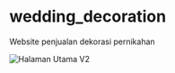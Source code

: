 # wedding_decoration
Website penjualan dekorasi pernikahan

![Halaman Utama V2](https://github.com/yokivalianda/wedding_decoration/assets/50901028/edd31cba-37c0-4b1e-bb3c-b50a31eb4b47)

